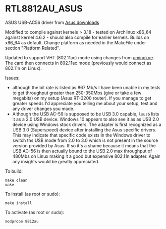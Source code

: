 # RTL8812AU_ASUS

ASUS USB-AC56 driver from [Asus downloads](http://dlcdnet.asus.com/pub/ASUS/wireless/USB-AC56/DR_USB_AC56_4314_Linux.zip?_ga=1.223083801.321763280.1465209400)

Modified to compile against kernels > 3.18 - tested on Archlinux x86_64 against kernel 4.6.2 - should also compile for
earlier kernels. Builds on x86_64 as default. Change platform as needed in the MakeFile under section "Platform Related".

Updated to support VHT (802.11ac) mode using changes from [uminokoe](https://github.com/diederikdehaas/rtl8812AU/pull/14/commits/445b475ac5c1372e458134d9a7394b882b0bbb1f).
The card then connects in 802.11ac mode (previously would connect as 802.11n on Linux).

Issues:
- although the bit rate is listed as 867 Mb/s I have been unable in my tests to get
throughput greater than 250-350Mbs (give or take a few megabits) on my setup (Asus RT-3200 router).
 If you manage to get greater speeds I'd appreciate you telling me about your setup,  test and
 any driver changes you made.
- Although the USB AC-56 is supposed to be USB 3.0 capable, `lsusb` lists it as a 2.0 USB
device. Windows 10 appears to also see it as as USB 2.0 device using Windows stock drivers.
The adapter is first recognized as a USB 3.0 (Superspeed) device after installing the Asus
specific drivers. This may indicate that specific code exists in the Windows driver to switch
ths USB mode from 2.0 to 3.0 which is not present in the source version provided by Asus.
If so it's a shame because it means that the  USB AC-56 is then actually bound to the USB 2.0
max throughput of 480Mbs on Linux making it a good but expensive 802.11n adapter. Again any insights
would be greatly appreciated.

To build:

```
make clean
make
```

To install (as root or sudo):

```
make install
```

To activate (as root or sudo):

```
modprobe 8812au
```
